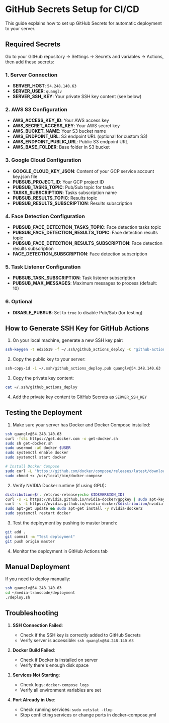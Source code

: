 # GitHub Secrets Setup for CI/CD

This guide explains how to set up GitHub Secrets for automatic deployment to your server.

## Required Secrets

Go to your GitHub repository → Settings → Secrets and variables → Actions, then add these secrets:

### 1. Server Connection
- **SERVER_HOST**: `54.248.140.63`
- **SERVER_USER**: `quanglv`
- **SERVER_SSH_KEY**: Your private SSH key content (see below)

### 2. AWS S3 Configuration
- **AWS_ACCESS_KEY_ID**: Your AWS access key
- **AWS_SECRET_ACCESS_KEY**: Your AWS secret key
- **AWS_BUCKET_NAME**: Your S3 bucket name
- **AWS_ENDPOINT_URL**: S3 endpoint URL (optional for custom S3)
- **AWS_ENDPOINT_PUBLIC_URL**: Public S3 endpoint URL
- **AWS_BASE_FOLDER**: Base folder in S3 bucket

### 3. Google Cloud Configuration
- **GOOGLE_CLOUD_KEY_JSON**: Content of your GCP service account key.json file
- **PUBSUB_PROJECT_ID**: Your GCP project ID
- **PUBSUB_TASKS_TOPIC**: Pub/Sub topic for tasks
- **TASKS_SUBSCRIPTION**: Tasks subscription name
- **PUBSUB_RESULTS_TOPIC**: Results topic
- **PUBSUB_RESULTS_SUBSCRIPTION**: Results subscription

### 4. Face Detection Configuration
- **PUBSUB_FACE_DETECTION_TASKS_TOPIC**: Face detection tasks topic
- **PUBSUB_FACE_DETECTION_RESULTS_TOPIC**: Face detection results topic
- **PUBSUB_FACE_DETECTION_RESULTS_SUBSCRIPTION**: Face detection results subscription
- **FACE_DETECTION_SUBSCRIPTION**: Face detection subscription

### 5. Task Listener Configuration
- **PUBSUB_TASK_SUBSCRIPTION**: Task listener subscription
- **PUBSUB_MAX_MESSAGES**: Maximum messages to process (default: 10)

### 6. Optional
- **DISABLE_PUBSUB**: Set to `true` to disable Pub/Sub (for testing)

## How to Generate SSH Key for GitHub Actions

1. On your local machine, generate a new SSH key pair:
```bash
ssh-keygen -t ed25519 -f ~/.ssh/github_actions_deploy -C "github-actions"
```

2. Copy the public key to your server:
```bash
ssh-copy-id -i ~/.ssh/github_actions_deploy.pub quanglv@54.248.140.63
```

3. Copy the private key content:
```bash
cat ~/.ssh/github_actions_deploy
```

4. Add the private key content to GitHub Secrets as `SERVER_SSH_KEY`

## Testing the Deployment

1. Make sure your server has Docker and Docker Compose installed:
```bash
ssh quanglv@54.248.140.63
curl -fsSL https://get.docker.com -o get-docker.sh
sudo sh get-docker.sh
sudo usermod -aG docker $USER
sudo systemctl enable docker
sudo systemctl start docker

# Install Docker Compose
sudo curl -L "https://github.com/docker/compose/releases/latest/download/docker-compose-$(uname -s)-$(uname -m)" -o /usr/local/bin/docker-compose
sudo chmod +x /usr/local/bin/docker-compose
```

2. Verify NVIDIA Docker runtime (if using GPU):
```bash
distribution=$(. /etc/os-release;echo $ID$VERSION_ID)
curl -s -L https://nvidia.github.io/nvidia-docker/gpgkey | sudo apt-key add -
curl -s -L https://nvidia.github.io/nvidia-docker/$distribution/nvidia-docker.list | sudo tee /etc/apt/sources.list.d/nvidia-docker.list
sudo apt-get update && sudo apt-get install -y nvidia-docker2
sudo systemctl restart docker
```

3. Test the deployment by pushing to master branch:
```bash
git add .
git commit -m "Test deployment"
git push origin master
```

4. Monitor the deployment in GitHub Actions tab

## Manual Deployment

If you need to deploy manually:

```bash
ssh quanglv@54.248.140.63
cd ~/media-transcode/deployment
./deploy.sh
```

## Troubleshooting

1. **SSH Connection Failed**: 
   - Check if the SSH key is correctly added to GitHub Secrets
   - Verify server is accessible: `ssh quanglv@54.248.140.63`

2. **Docker Build Failed**:
   - Check if Docker is installed on server
   - Verify there's enough disk space

3. **Services Not Starting**:
   - Check logs: `docker-compose logs`
   - Verify all environment variables are set

4. **Port Already in Use**:
   - Check running services: `sudo netstat -tlnp`
   - Stop conflicting services or change ports in docker-compose.yml
